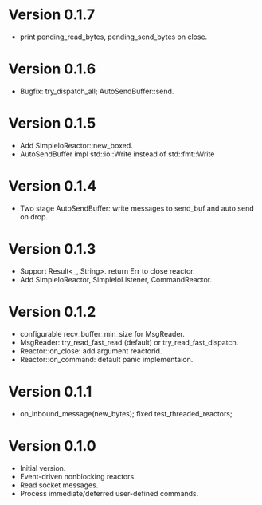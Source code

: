 # Version 0.1.7
- print pending_read_bytes, pending_send_bytes on close.

# Version 0.1.6
- Bugfix: try_dispatch_all; AutoSendBuffer::send.

# Version 0.1.5
- Add SimpleIoReactor::new_boxed.
- AutoSendBuffer impl std::io::Write instead of std::fmt::Write

# Version 0.1.4
- Two stage AutoSendBuffer: write messages to send_buf and auto send on drop.

# Version 0.1.3
- Support Result<_, String>. return Err to close reactor.
- Add SimpleIoReactor, SimpleIoListener, CommandReactor.

# Version 0.1.2
- configurable recv_buffer_min_size for MsgReader.
- MsgReader: try_read_fast_read (default) or try_read_fast_dispatch.
- Reactor::on_close: add argument reactorid.
- Reactor::on_command: default panic implementaion.

# Version 0.1.1
- on_inbound_message(new_bytes); fixed test_threaded_reactors;

# Version 0.1.0
- Initial version.
- Event-driven nonblocking reactors.
- Read socket messages.
- Process immediate/deferred user-defined commands.
